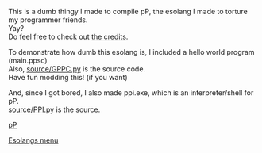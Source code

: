 [//]: # (This is GPPC)
This is a dumb thingy I made to compile pP, the esolang I made to torture my programmer friends.<br>
Yay?<br>
Do feel free to check out [the credits](__CREDITS__.txt).<br>

To demonstrate how dumb this esolang is, I included a hello world program (main.ppsc)<br>
Also, [source/GPPC.py](source/GPPC.py) is the source code.<br>
Have fun modding this! (if you want)<br>

And, since I got bored, I also made ppi.exe, which is an interpreter/shell for pP.<br>
[source/PPI.py](source/PPI.py) is the source.<br>

[pP](https://esolangs.org/wiki/PP)<br>

[Esolangs menu]("../")